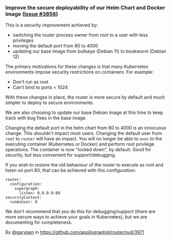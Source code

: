 ### Improve the secure deployability of our Helm Chart and Docker Image ([Issue #3856](https://github.com/apollographql/router/issues/3856))

This is a security improvement achieved by:
 - switching the router process owner from root to a user with less privileges
 - moving the default port from 80 to 4000
 - updating our base image from bullseye (Debian 11) to bookworm (Debian 12)

The primary motivations for these changes is that many Kubernetes environments impose security restrictions on containers. For example:
 - Don't run as root
 - Can't bind to ports < 1024

With these changes in place, the router is more secure by default and much simpler to deploy to secure environments.

We are also choosing to update our base Debian image at this time to keep track with bug fixes in the base image.

Changing the default port in the helm chart from 80 to 4000 is an innocuous change. This shouldn't impact most users. Changing the default user from `root` to `router` will have an impact. You will no longer be able to `exec` to the executing container (Kubernetes or Docker) and perform root privilege operations. The container is now "locked down", by default. Good for security, but less convenient for support/debugging.

If you wish to restore the old behaviour of the router to execute as root and listen on port 80, that can be achieved with this configuration:

```
router:
  configuration:
    supergraph:
      listen: 0.0.0.0:80
securityContext:
  runAsUser: 0
```

We don't recommend that you do this for debugging/support (there are more secure ways to achieve your goals in Kubernetes), but we are documenting for completeness.

By [@garypen](https://github.com/garypen) in https://github.com/apollographql/router/pull/3971

